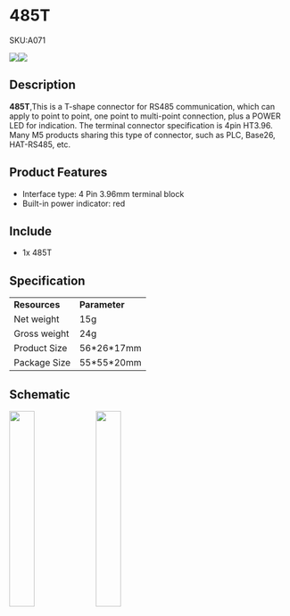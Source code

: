 # 485T

<el-tag effect="plain">SKU:A071</el-tag>

<div class="product_pic"><img src="assets/img/product_pics/accessory/485t/485t_01.webp"><img src="assets/img/product_pics/accessory/485t/485t_02.webp"></div>

## Description

**485T**,This is a T-shape connector for RS485 communication, which can apply to point to point, one point to multi-point connection, plus a POWER LED for indication. The terminal connector specification is 4pin HT3.96. Many M5 products sharing this type of connector, such as PLC, Base26,  HAT-RS485, etc.

## Product Features

- Interface type: 4 Pin 3.96mm terminal block
- Built-in power indicator: red

## Include

-  1x 485T

## Specification

<table>
   <tr style="font-weight:bold">
      <td>Resources</td>
      <td>Parameter</td>
   </tr>
   <tr>
      <td>Net weight</td>
      <td>15g</td>
   </tr>
   <tr>
      <td>Gross weight</td>
      <td>24g</td>
   </tr>
   <tr>
      <td>Product Size</td>
      <td>56*26*17mm</td>
   </tr>
   <tr>
      <td>Package Size</td>
      <td>55*55*20mm</td>
   </tr>
 </table>

## Schematic

<img src="assets/img/product_pics/accessory/485t/485t_03.webp" width="30%" height="30%">
<img src="assets/img/product_pics/accessory/485t/485t_04.webp" width="30%" height="30%">

<script>

   var purchase_link = 'https://m5stack.com/collections/m5-accessory/products/m5stack-rs485t';

   anchor_search(purchase_link);
   scrollFunc();

</script>